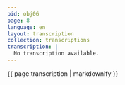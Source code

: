 ```yaml
---
pid: obj06
page: 8
language: en
layout: transcription
collection: transcriptions
transcription: |
  No transcription available.
---
```


{{ page.transcription | markdownify }}
